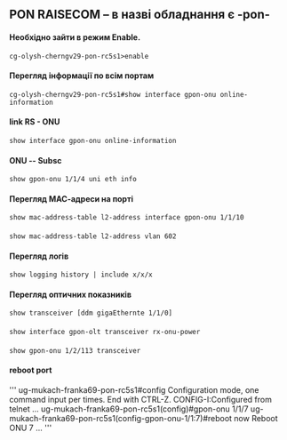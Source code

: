 ## PON RAISECOM – в назві обладнання є -pon- 

#### Необхідно зайти в режим Enable. 
`cg-olysh-cherngv29-pon-rc5s1>enable `

#### Перегляд інформації по всім портам 
`cg-olysh-cherngv29-pon-rc5s1#show interface gpon-onu online-information `

####  link RS - ONU
    show interface gpon-onu online-information
####  ONU  -- Subsc
    show gpon-onu 1/1/4 uni eth info 
#### Перегляд МАС-адреси на порті 
    show mac-address-table l2-address interface gpon-onu 1/1/10 
####
    show mac-address-table l2-address vlan 602 
#### Перегляд логів 
    show logging history | include x/x/x 
#### Перегляд оптичних показників 
    show transceiver [ddm gigaEthernte 1/1/0] 
####
    show interface gpon-olt transceiver rx-onu-power  
####
    show gpon-onu 1/2/113 transceiver 

#### reboot port
'''
ug-mukach-franka69-pon-rc5s1#config
Configuration mode, one command input per times. End with CTRL-Z.
CONFIG-I:Configured from telnet ...
ug-mukach-franka69-pon-rc5s1(config)#gpon-onu 1/1/7
ug-mukach-franka69-pon-rc5s1(config-gpon-onu-1/1:7)#reboot now
Reboot ONU 7 ...
'''
